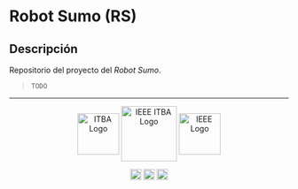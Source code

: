# Robot Sumo (RS)

## Descripción

Repositorio del proyecto del *Robot Sumo*.

> `TODO`

----------

<p align="middle">    
    <img src="https://ieeeitba.org.ar/assets/image/general-icons/itba.png" align="center" alt="ITBA Logo" width="75px" />
    <a href="https://ieeeitba.org.ar/"><img src="https://ieeeitba.org.ar/assets/image/general-icons/ieee-itba.png" align="center" alt="IEEE ITBA Logo" width="100px" /></a>
    <img src="https://ieeeitba.org.ar/assets/image/general-icons/ieee.png" align="center" alt="IEEE Logo" width="75px" />
</p>

<p align="middle">    
    <a href="https://github.com/IEEESBITBA"><img src="https://cdn-icons-png.flaticon.com/512/25/25231.png" align="center" alt="GitHub Repository" width="20px" /></a>
    <a href="https://www.linkedin.com/company/ieee-itba/"><img src="https://content.linkedin.com/content/dam/me/business/en-us/amp/brand-site/v2/bg/LI-Bug.svg.original.svg" align="center" alt="LinkedIn Organization" width="20px" /></a>
    <a href="https://www.instagram.com/ieee.itba/"><img src="https://upload.wikimedia.org/wikipedia/commons/thumb/e/e7/Instagram_logo_2016.svg/768px-Instagram_logo_2016.svg.png" align="center" alt="Instagram Profile" width="20px" /></a>
</p>
